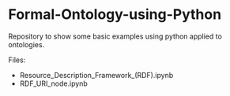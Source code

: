 # Formal-Ontology-using-Python
Repository to show some basic examples using python applied to ontologies.

Files:
- Resource_Description_Framework_(RDF).ipynb
- RDF_URI_node.ipynb

